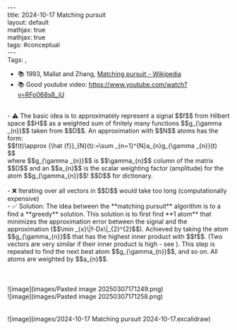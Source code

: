 ---<br>
title: 2024-10-17 Matching pursuit<br>
layout: default <br>
mathjax: true<br>
mathjax: true<br>
tags: #conceptual<br>
---<br>
Tags:  , <br>
- 📚 1993, Mallat and Zhang, [Matching pursuit - Wikipedia](https://en.wikipedia.org/wiki/Matching_pursuit)<br>
- 📚 Good youtube video: https://www.youtube.com/watch?v=RFo068s8_jU<br>
<br>
- ⚠️ The basic idea is to approximately represent a signal $$f$$ from Hilbert space $$H$$ as a weighted sum of finitely many functions $$g_{\gamma _{n}}$$ taken from $$D$$. An approximation with $$N$$ atoms has the form: <br>
$$f(t)\approx {\hat {f}}_{N}(t):=\sum _{n=1}^{N}a_{n}g_{\gamma _{n}}(t)<br>
$$<br>
 where $$g_{\gamma _{n}}$$ is $$\gamma_{n}$$ column of the matrix $$D$$ and an $$a_{n}$$ is the scalar weighting factor (amplitude) for the atom $$g_{\gamma_{n}}$$! $$D$$ for dictionary.<br>
<br>
- ❌ Iterating over all vectors in $$D$$ would take too long (computationally expensive)<br>
- ✅ Solution: The idea between the **matching pursuit** algorithm is to a find a **greedy** solution. This solution is to first find **1 atom** that minimizes the approximation error between the signal and the approximation ($$\min _{x}\|f-Dx\|_{2}^{2}$$). Achieved by taking the atom $$g_{\gamma_{n}}$$ that has the highest inner product with $$f$$. (Two vectors are very similar if their inner product is high - see  ). This step is repeated to find the next best atom $$g_{\gamma_{n}}$$, and so on. All atoms are weighted by $$a_{n}$$.<br>
<br>
<br>
<br>
![image](images/Pasted image 20250307171249.png)<br>
![image](images/Pasted image 20250307171258.png)<br>
<br>
<br>
![image](images/2024-10-17 Matching pursuit 2024-10-17.excalidraw)<br>
<br>
<br>
<br>
<br>
<br>
